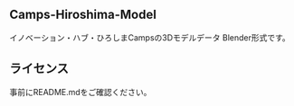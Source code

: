 ## Camps-Hiroshima-Model
イノベーション・ハブ・ひろしまCampsの3Dモデルデータ
Blender形式です。

## ライセンス
 事前にREADME.mdをご確認ください。